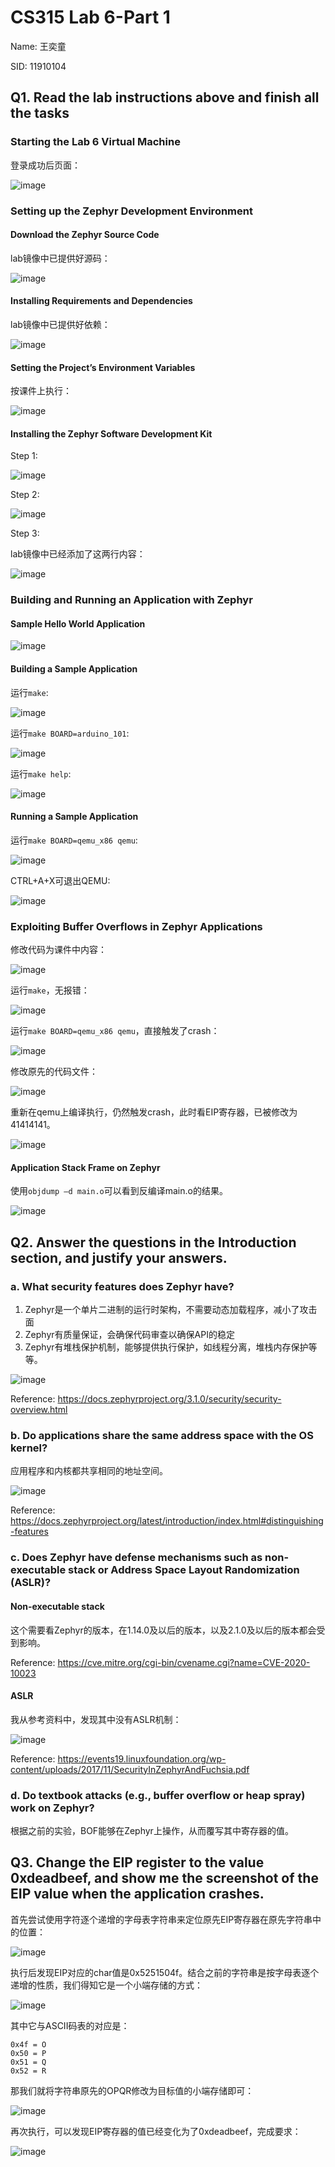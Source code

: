 # CS315 Lab 6-Part 1

Name: 王奕童

SID: 11910104

## Q1. Read the lab instructions above and finish all the tasks

### Starting the Lab 6 Virtual Machine

登录成功后页面：

![image](https://user-images.githubusercontent.com/64548919/200096662-b416de7a-a7db-46fc-8a7b-0a1cc265ac27.png)

### Setting up the Zephyr Development Environment

#### Download the Zephyr Source Code

lab镜像中已提供好源码：

![image](https://user-images.githubusercontent.com/64548919/200096805-469eba24-8afb-4a87-8d22-c1b84bb51202.png)

#### Installing Requirements and Dependencies

lab镜像中已提供好依赖：

![image](https://user-images.githubusercontent.com/64548919/200096870-997befc6-1721-4513-b1c4-629bf5f5f78f.png)

#### Setting the Project’s Environment Variables

按课件上执行：

![image](https://user-images.githubusercontent.com/64548919/200096924-c7ebfb1e-890f-44e9-a354-637fa444a397.png)

#### Installing the Zephyr Software Development Kit

Step 1:

![image](https://user-images.githubusercontent.com/64548919/200096987-73e908f0-0c6f-423b-be2b-17e7467e5420.png)

Step 2:

![image](https://user-images.githubusercontent.com/64548919/200097968-b3569355-65fa-4f67-833c-6910b731283a.png)

Step 3:

lab镜像中已经添加了这两行内容：

![image](https://user-images.githubusercontent.com/64548919/200097955-7253615f-c43f-44cb-87df-b4083ef297b4.png)

### Building and Running an Application with Zephyr

#### Sample Hello World Application

![image](https://user-images.githubusercontent.com/64548919/200098018-25947fe1-1866-4705-94ca-62f9c7431a1a.png)

#### Building a Sample Application

运行`make`:

![image](https://user-images.githubusercontent.com/64548919/200098698-84d58515-1450-4bcd-83e9-9b8ae1a05302.png)

运行`make BOARD=arduino_101`:

![image](https://user-images.githubusercontent.com/64548919/200098674-c561b6e4-4f01-4488-b659-6e05d63a3842.png)

运行`make help`:

![image](https://user-images.githubusercontent.com/64548919/200098718-07ca8e69-b947-4729-bbec-85358d4f2cc5.png)

#### Running a Sample Application

运行`make BOARD=qemu_x86 qemu`:

![image](https://user-images.githubusercontent.com/64548919/200098788-c6b9202e-22e8-42cf-8657-887c52bebff4.png)

CTRL+A+X可退出QEMU:

![image](https://user-images.githubusercontent.com/64548919/200098806-440f5131-28a1-4a19-9ee1-860465e306f2.png)

### Exploiting Buffer Overflows in Zephyr Applications

修改代码为课件中内容：

![image](https://user-images.githubusercontent.com/64548919/200099048-f7ef6f92-f4b1-41a9-85a5-efa423bbe34c.png)

运行`make`，无报错：

![image](https://user-images.githubusercontent.com/64548919/200099156-2dd47cf0-c0d8-4c87-b5eb-a2aa94eec53f.png)

运行`make BOARD=qemu_x86 qemu`，直接触发了crash：

![image](https://user-images.githubusercontent.com/64548919/200099098-7c2a4e88-0909-4a3e-bccd-f9644721d6e2.png)

修改原先的代码文件：

![image](https://user-images.githubusercontent.com/64548919/200099329-868af2aa-e399-44e8-8a74-4bfdba7652ba.png)

重新在qemu上编译执行，仍然触发crash，此时看EIP寄存器，已被修改为41414141。

![image](https://user-images.githubusercontent.com/64548919/200099404-4a7e5015-6ce2-4e68-a899-b3bfad2b1479.png)

#### Application Stack Frame on Zephyr

使用`objdump –d main.o`可以看到反编译main.o的结果。

![image](https://user-images.githubusercontent.com/64548919/200099520-c9748689-f5c7-414e-91cd-04caa06d1115.png)

## Q2. Answer the questions in the Introduction section, and justify your answers.

### a. What security features does Zephyr have? 

1. Zephyr是一个单片二进制的运行时架构，不需要动态加载程序，减小了攻击面
2. Zephyr有质量保证，会确保代码审查以确保API的稳定
3. Zephyr有堆栈保护机制，能够提供执行保护，如线程分离，堆栈内存保护等等。

![image](https://user-images.githubusercontent.com/64548919/200165119-464438fa-c031-4543-9aee-dafb4fefd83e.png)

Reference: https://docs.zephyrproject.org/3.1.0/security/security-overview.html

### b. Do applications share the same address space with the OS kernel? 

应用程序和内核都共享相同的地址空间。

![image](https://user-images.githubusercontent.com/64548919/200165107-f9ed7ef1-cdb1-43cc-b626-0a3105733c78.png)

Reference: https://docs.zephyrproject.org/latest/introduction/index.html#distinguishing-features

### c. Does Zephyr have defense mechanisms such as non-executable stack or Address Space Layout Randomization (ASLR)? 

#### Non-executable stack

这个需要看Zephyr的版本，在1.14.0及以后的版本，以及2.1.0及以后的版本都会受到影响。

Reference: https://cve.mitre.org/cgi-bin/cvename.cgi?name=CVE-2020-10023

#### ASLR

我从参考资料中，发现其中没有ASLR机制：

![image](https://user-images.githubusercontent.com/64548919/200165540-f299af34-1416-4e73-8457-9672561720a3.png)

Reference: https://events19.linuxfoundation.org/wp-content/uploads/2017/11/SecurityInZephyrAndFuchsia.pdf

### d. Do textbook attacks (e.g., buffer overflow or heap spray) work on Zephyr?

根据之前的实验，BOF能够在Zephyr上操作，从而覆写其中寄存器的值。

## Q3. Change the EIP register to the value 0xdeadbeef, and show me the screenshot of the EIP value when the application crashes.

首先尝试使用字符逐个递增的字母表字符串来定位原先EIP寄存器在原先字符串中的位置：

![image](https://user-images.githubusercontent.com/64548919/200101196-e7b9ee92-e4ae-4bb1-933b-68e44d6eedcf.png)

执行后发现EIP对应的char值是0x5251504f。结合之前的字符串是按字母表逐个递增的性质，我们得知它是一个小端存储的方式：

![image](https://user-images.githubusercontent.com/64548919/200101217-1eda13db-eb4b-44fe-9bf4-0b69a2068fb6.png)

其中它与ASCII码表的对应是：

```
0x4f = O
0x50 = P
0x51 = Q
0x52 = R
```

那我们就将字符串原先的OPQR修改为目标值的小端存储即可：

![image](https://user-images.githubusercontent.com/64548919/200101296-c57bdb0f-ff11-4523-8f1d-183ce359b1c1.png)

再次执行，可以发现EIP寄存器的值已经变化为了0xdeadbeef，完成要求：

![image](https://user-images.githubusercontent.com/64548919/200101322-b638e752-59fb-42d0-aba5-30ee55de3596.png)